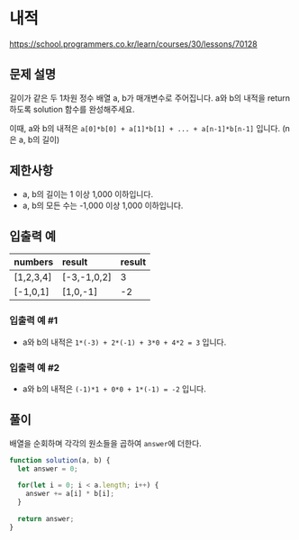 # 내적

https://school.programmers.co.kr/learn/courses/30/lessons/70128

## 문제 설명

길이가 같은 두 1차원 정수 배열 a, b가 매개변수로 주어집니다. a와 b의 내적을 return 하도록 solution 함수를 완성해주세요.

이때, a와 b의 내적은 `a[0]*b[0] + a[1]*b[1] + ... + a[n-1]*b[n-1]` 입니다. (n은 a, b의 길이)

## 제한사항

- a, b의 길이는 1 이상 1,000 이하입니다.
- a, b의 모든 수는 -1,000 이상 1,000 이하입니다.

## 입출력 예

| numbers   | result      | result |
| :-------- | :---------- | :----- |
| [1,2,3,4] | [-3,-1,0,2] | 3      |
| [-1,0,1]  | [1,0,-1]    | -2     |

### 입출력 예 #1
* a와 b의 내적은 `1*(-3) + 2*(-1) + 3*0 + 4*2 = 3` 입니다.

### 입출력 예 #2
* a와 b의 내적은 `(-1)*1 + 0*0 + 1*(-1) = -2` 입니다.

## 풀이
배열을 순회하며 각각의 원소들을 곱하여 `answer`에 더한다.

```js
function solution(a, b) {
  let answer = 0;
  
  for(let i = 0; i < a.length; i++) {
    answer += a[i] * b[i];
  }
  
  return answer;
}
```
